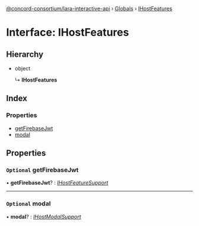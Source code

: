 [@concord-consortium/lara-interactive-api](../README.md) › [Globals](../globals.md) › [IHostFeatures](ihostfeatures.md)

# Interface: IHostFeatures

## Hierarchy

* object

  ↳ **IHostFeatures**

## Index

### Properties

* [getFirebaseJwt](ihostfeatures.md#optional-getfirebasejwt)
* [modal](ihostfeatures.md#optional-modal)

## Properties

### `Optional` getFirebaseJwt

• **getFirebaseJwt**? : *[IHostFeatureSupport](ihostfeaturesupport.md)*

___

### `Optional` modal

• **modal**? : *[IHostModalSupport](ihostmodalsupport.md)*
